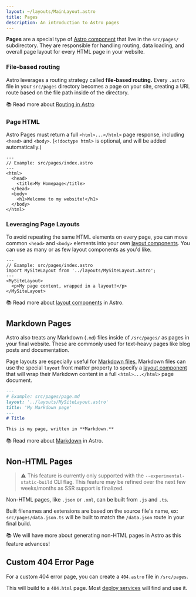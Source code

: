 ```yaml
---
layout: ~/layouts/MainLayout.astro
title: Pages
description: An introduction to Astro pages
---
```


**Pages** are a special type of [Astro component](/en/core-concepts/astro-components) that live in the `src/pages/` subdirectory. They are responsible for handling routing, data loading, and overall page layout for every HTML page in your website.

### File-based routing

Astro leverages a routing strategy called **file-based routing.** Every `.astro` file in your `src/pages` directory becomes a page on your site, creating a URL route based on the file path inside of the directory.

📚 Read more about [Routing in Astro](/en/core-concepts/routing)

### Page HTML

Astro Pages must return a full `<html>...</html>` page response, including `<head>` and `<body>`. (`<!doctype html>` is optional, and will be added automatically.)

```astro
---
// Example: src/pages/index.astro
---
<html>
  <head>
    <title>My Homepage</title>
  </head>
  <body>
    <h1>Welcome to my website!</h1>
  </body>
</html>
```

### Leveraging Page Layouts

To avoid repeating the same HTML elements on every page, you can move common `<head>` and `<body>` elements into your own [layout components](/en/core-components/layouts). You can use as many or as few layout components as you'd like.

```astro
---
// Example: src/pages/index.astro
import MySiteLayout from '../layouts/MySiteLayout.astro';
---
<MySiteLayout>
  <p>My page content, wrapped in a layout!</p>
</MySiteLayout>
```

📚 Read more about [layout components](/en/core-concepts/layouts) in Astro.


## Markdown Pages

Astro also treats any Markdown (`.md`) files inside of `/src/pages/` as pages in your final website. These are commonly used for text-heavy pages like blog posts and documentation. 

Page layouts are especially useful for [Markdown files.](#markdown-pages) Markdown files can use the special `layout` front matter property to specify a [layout component](/en/core-concepts/layout) that will wrap their Markdown content in a full `<html>...</html>` page document. 

```md
---
# Example: src/pages/page.md
layout: '../layouts/MySiteLayout.astro'
title: 'My Markdown page'
---
# Title

This is my page, written in **Markdown.**
```

📚 Read more about [Markdown](/en/guides/markdown-content) in Astro.


## Non-HTML Pages

> ⚠️ This feature is currently only supported with the `--experimental-static-build` CLI flag. This feature may be refined over the next few weeks/months as SSR support is finalized.

Non-HTML pages, like `.json` or `.xml`, can be built from `.js` and `.ts`. 

Built filenames and extensions are based on the source file's name, ex: `src/pages/data.json.ts` will be built to match the `/data.json` route in your final build.

📚 We will have more about generating non-HTML pages in Astro as this feature advances!

## Custom 404 Error Page

For a custom 404 error page, you can create a `404.astro` file in `/src/pages`. 

This will build to a `404.html` page. Most [deploy services](/en/guides/deploy) will find and use it.